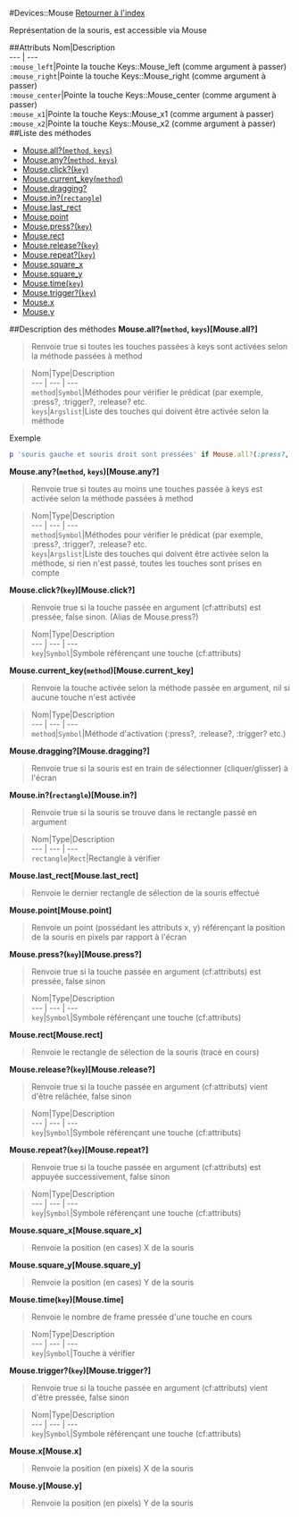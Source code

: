 #Devices::Mouse
[Retourner à l'index](README.md)

Représentation de la souris, est accessible via Mouse

##Attributs
Nom|Description  
--- | ---  
`:mouse_left`|Pointe la touche Keys::Mouse_left (comme argument à passer)  
`:mouse_right`|Pointe la touche Keys::Mouse_right (comme argument à passer)  
`:mouse_center`|Pointe la touche Keys::Mouse_center (comme argument à passer)  
`:mouse_x1`|Pointe la touche Keys::Mouse_x1 (comme argument à passer)  
`:mouse_x2`|Pointe la touche Keys::Mouse_x2 (comme argument à passer)  
##Liste des méthodes
*    [Mouse.all?(`method`, `keys`)](#Mouse.all?)
*    [Mouse.any?(`method`, `keys`)](#Mouse.any?)
*    [Mouse.click?(`key`)](#Mouse.click?)
*    [Mouse.current_key(`method`)](#Mouse.current_key)
*    [Mouse.dragging?](#Mouse.dragging?)
*    [Mouse.in?(`rectangle`)](#Mouse.in?)
*    [Mouse.last_rect](#Mouse.last_rect)
*    [Mouse.point](#Mouse.point)
*    [Mouse.press?(`key`)](#Mouse.press?)
*    [Mouse.rect](#Mouse.rect)
*    [Mouse.release?(`key`)](#Mouse.release?)
*    [Mouse.repeat?(`key`)](#Mouse.repeat?)
*    [Mouse.square_x](#Mouse.square_x)
*    [Mouse.square_y](#Mouse.square_y)
*    [Mouse.time(`key`)](#Mouse.time)
*    [Mouse.trigger?(`key`)](#Mouse.trigger?)
*    [Mouse.x](#Mouse.x)
*    [Mouse.y](#Mouse.y)


##Description des méthodes
**Mouse.all?(`method`, `keys`)[Mouse.all?]**

> Renvoie true si toutes les touches passées à keys sont activées selon la méthode passées à method

  
> Nom|Type|Description  
--- | --- | ---  
`method`|`Symbol`|Méthodes pour vérifier le prédicat (par exemple, :press?, :trigger?, :release? etc.  
`keys`|`Argslist`|Liste des touches qui doivent être activée selon la méthode  




Exemple  
```ruby  
p 'souris gauche et souris droit sont pressées' if Mouse.all?(:press?, :mouse_left, :mouse_right)  
```



**Mouse.any?(`method`, `keys`)[Mouse.any?]**

> Renvoie true si toutes au moins une touches passée à keys est activée selon la méthode passées à method

  
> Nom|Type|Description  
--- | --- | ---  
`method`|`Symbol`|Méthodes pour vérifier le prédicat (par exemple, :press?, :trigger?, :release? etc.  
`keys`|`Argslist`|Liste des touches qui doivent être activée selon la méthode, si rien n'est passé, toutes les touches sont prises en compte  






**Mouse.click?(`key`)[Mouse.click?]**

> Renvoie true si la touche passée en argument (cf:attributs) est pressée, false sinon. (Alias de Mouse.press?)

  
> Nom|Type|Description  
--- | --- | ---  
`key`|`Symbol`|Symbole référençant une touche (cf:attributs)  






**Mouse.current_key(`method`)[Mouse.current_key]**

> Renvoie la touche activée selon la méthode passée en argument, nil si aucune touche n'est activée

  
> Nom|Type|Description  
--- | --- | ---  
`method`|`Symbol`|Méthode d'activation (:press?, :release?, :trigger? etc.)  






**Mouse.dragging?[Mouse.dragging?]**

> Renvoie true si la souris est en train de sélectionner (cliquer/glisser) à l'écran

  
> 





**Mouse.in?(`rectangle`)[Mouse.in?]**

> Renvoie true si la souris se trouve dans le rectangle passé en argument

  
> Nom|Type|Description  
--- | --- | ---  
`rectangle`|`Rect`|Rectangle à vérifier  






**Mouse.last_rect[Mouse.last_rect]**

> Renvoie le dernier rectangle de sélection de la souris effectué

  
> 





**Mouse.point[Mouse.point]**

> Renvoie un point (possédant les attributs x, y) référençant la position de la souris en pixels par rapport à l'écran

  
> 





**Mouse.press?(`key`)[Mouse.press?]**

> Renvoie true si la touche passée en argument (cf:attributs) est pressée, false sinon

  
> Nom|Type|Description  
--- | --- | ---  
`key`|`Symbol`|Symbole référençant une touche (cf:attributs)  






**Mouse.rect[Mouse.rect]**

> Renvoie le rectangle de sélection de la souris (tracé en cours)

  
> 





**Mouse.release?(`key`)[Mouse.release?]**

> Renvoie true si la touche passée en argument (cf:attributs) vient d'être relâchée, false sinon

  
> Nom|Type|Description  
--- | --- | ---  
`key`|`Symbol`|Symbole référençant une touche (cf:attributs)  






**Mouse.repeat?(`key`)[Mouse.repeat?]**

> Renvoie true si la touche passée en argument (cf:attributs) est appuyée successivement, false sinon

  
> Nom|Type|Description  
--- | --- | ---  
`key`|`Symbol`|Symbole référençant une touche (cf:attributs)  






**Mouse.square_x[Mouse.square_x]**

> Renvoie la position (en cases) X de la souris

  
> 





**Mouse.square_y[Mouse.square_y]**

> Renvoie la position (en cases) Y de la souris

  
> 





**Mouse.time(`key`)[Mouse.time]**

> Renvoie le nombre de frame pressée d'une touche en cours

  
> Nom|Type|Description  
--- | --- | ---  
`key`|`Symbol`|Touche à vérifier  






**Mouse.trigger?(`key`)[Mouse.trigger?]**

> Renvoie true si la touche passée en argument (cf:attributs) vient d'être pressée, false sinon

  
> Nom|Type|Description  
--- | --- | ---  
`key`|`Symbol`|Symbole référençant une touche (cf:attributs)  






**Mouse.x[Mouse.x]**

> Renvoie la position (en pixels) X de la souris

  
> 





**Mouse.y[Mouse.y]**

> Renvoie la position (en pixels) Y de la souris

  
> 





